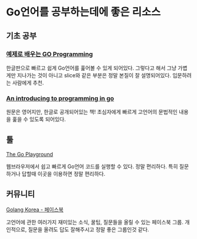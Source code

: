 # Go언어를 공부하는데에 좋은 리소스

## 기초 공부

### [예제로 배우는 GO Programming](http://golang.site/)

한글판으로 빠르고 쉽게 Go언어를 훑어볼 수 있게 되어있다. 그렇다고 해서 그냥 가볍게만 지나가는 것이 아니고 slice와 같은 부분은 정말 본질이 잘 설명되어있다. 입문하려는 사람에게 추천.

### [An introducing to programming in go](http://codingnuri.com/golang-book/)

원문은 영어지만, 한글로 공개되어있는 책! 초심자에게 빠르게 고언어의 문법적인 내용을 훑을 수 있도록 되어있다.

## 툴

[The Go Playground](https://play.golang.org/)

웹브라우저에서 쉽고 빠르게 Go언어 코드를 실행할 수 있다. 정말 편리하다. 특히 질문하거나 답할때 이곳을 이용하면 정말 편리하다.

## 커뮤니티

[Golang Korea - 페이스북](https://www.facebook.com/groups/golangko/)

고언어에 관한 여러가지 재미있는 소식, 꿀팁, 질문들을 올릴 수 있는 페이스북 그룹. 개인적으로, 질문을 올려도 답도 잘해주시고 정말 좋은 그룹인것 같다.
